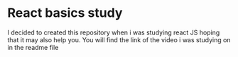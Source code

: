 # React basics study
 I decided to created this repository when i was studying react JS hoping that it may also help you. You will find the link of the video i was studying on in the readme file
